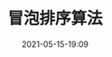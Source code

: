 ---
title: 冒泡排序算法
date: 2021-05-15-19:09
updated: 2021-05-15-19:09
layout: slide
slide:
  theme: white
  config:
    history: true
    mouseWheel: true
---